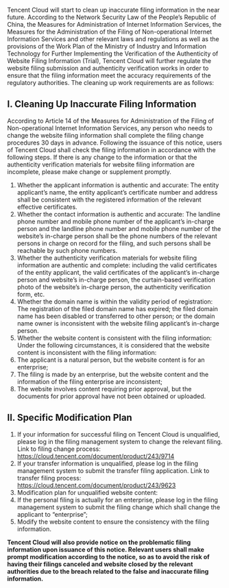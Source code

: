 Tencent Cloud will start to clean up inaccurate filing information in the near future. According to the Network Security Law of the People’s Republic of China, the Measures for Administration of Internet Information Services, the Measures for the Administration of the Filing of Non-operational Internet Information Services and other relevant laws and regulations as well as the provisions of the Work Plan of the Ministry of Industry and Information Technology for Further Implementing the Verification of the Authenticity of Website Filing Information (Trial), Tencent Cloud will further regulate the website filing submission and authenticity verification works in order to ensure that the filing information meet the accuracy requirements of the regulatory authorities. The cleaning up work requirements are as follows: 

## I. Cleaning Up Inaccurate Filing Information 
According to Article 14 of the Measures for Administration of the Filing of Non-operational Internet Information Services, any person who needs to change the website filing information shall complete the filing change procedures 30 days in advance. Following the issuance of this notice, users of Tencent Cloud shall check the filing information in accordance with the following steps. If there is any change to the information or that the authenticity verification materials for website filing information are incomplete, please make change or supplement promptly. 
1. Whether the applicant information is authentic and accurate: The entity applicant’s name, the entity applicant’s certificate number and address shall be consistent with the registered information of the relevant effective certificates. 
2. Whether the contact information is authentic and accurate: The landline phone number and mobile phone number of the applicant’s in-charge person and the landline phone number and mobile phone number of the website’s in-charge person shall be the phone numbers of the relevant persons in charge on record for the filing, and such persons shall be reachable by such phone numbers. 
3. Whether the authenticity verification materials for website filing information are authentic and complete: including the valid certificates of the entity applicant, the valid certificates of the applicant’s in-charge person and website’s in-charge person, the curtain-based verification photo of the website’s in-charge person, the authenticity verification form, etc.
4. Whether the domain name is within the validity period of registration: The registration of the filed domain name has expired; the filed domain name has been disabled or transferred to other person; or the domain name owner is inconsistent with the website filing applicant’s in-charge person. 
5. Whether the website content is consistent with the filing information: Under the following circumstances, it is considered that the website content is inconsistent with the filing information:
1. The applicant is a natural person, but the website content is for an enterprise; 
2. The filing is made by an enterprise, but the website content and the information of the filing enterprise are inconsistent;
3. The website involves content requiring prior approval, but the documents for prior approval have not been obtained or uploaded. 

## II. Specific Modification Plan 
1. If your information for successful filing on Tencent Cloud is unqualified, please log in the filing management system to change the relevant filing. Link to filing change process: https://cloud.tencent.com/document/product/243/9714
2. If your transfer information is unqualified, please log in the filing management system to submit the transfer filing application. Link to transfer filing process: https://cloud.tencent.com/document/product/243/9623
3. Modification plan for unqualified website content: 
1. If the personal filing is actually for an enterprise, please log in the filing management system to submit the filing change which shall change the applicant to “enterprise”; 
2. Modify the website content to ensure the consistency with the filing information. 

**Tencent Cloud will also provide notice on the problematic filing information upon issuance of this notice. Relevant users shall make prompt modification according to the notice, so as to avoid the risk of having their filings canceled and website closed by the relevant authorities due to the breach related to the false and inaccurate filing information.**
